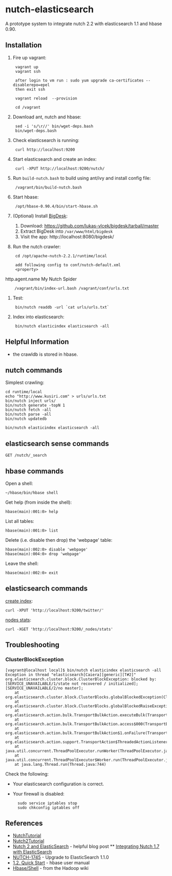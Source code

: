 nutch-elasticsearch
===================

A prototype system to integrate nutch 2.2 with elasticsearch 1.1 and hbase 0.90.

Installation
------------

1. Fire up vagrant:

        vagrant up
        vagrant ssh
		
		after login to vm run : sudo yum upgrade ca-certificates --disablerepo=epel
		then exit ssh
		
		vagrant reload  --provision
		
        cd /vagrant
        
1. Download ant, nutch and hbase:

        sed -i 's/\r//' bin/wget-deps.bash
        bin/wget-deps.bash

1. Check elasticsearch is running:

        curl http://localhost:9200

1. Start elasticsearch and create an index:

        curl -XPUT http://localhost:9200/nutch/

1. Run `build-nutch.bash` to build using ant/ivy and install config file:

        /vagrant/bin/build-nutch.bash

1. Start hbase:

        /opt/hbase-0.90.4/bin/start-hbase.sh

1. (Optional) Install [BigDesk](http://bigdesk.org/):
    1. Download: https://github.com/lukas-vlcek/bigdesk/tarball/master
    1. Extract BigDesk into `/var/www/html/bigdesk`
    1. Visit the app: http://localhost:8080/bigdesk/

1. Run the nutch crawler:

        cd /opt/apache-nutch-2.2.1/runtime/local
		
		add following config to conf/nutch-default.xml
		<property>
 <name>http.agent.name</name>
 <value>My Nutch Spider</value>
</property>

        /vagrant/bin/index-url.bash /vagrant/conf/urls.txt

1. Test:

        bin/nutch readdb -url `cat urls/urls.txt`

1. Index into elasticsearch:

        bin/nutch elasticindex elasticsearch -all


Helpful Information
-------------------

* the crawldb is stored in hbase.

nutch commands
--------------

Simplest crawling:

    cd runtime/local
    echo "http://www.kusiri.com" > urls/urls.txt
    bin/nutch inject urls/
    bin/nutch generate -topN 1
    bin/nutch fetch -all
    bin/nutch parse -all
    bin/nutch updatedb

    bin/nutch elasticindex elasticsearch -all


elasticsearch sense commands
----------------------------

    GET /nutch/_search
    
hbase commands
--------------

Open a shell:
    
    ~/hbase/bin/hbase shell

Get help (from inside the shell):

    hbase(main):001:0> help

List all tables:

    hbase(main):001:0> list

Delete (i.e. disable then drop) the 'webpage' table:

    hbase(main):002:0> disable 'webpage'
    hbase(main):004:0> drop 'webpage'

Leave the shell:

    hbase(main):002:0> exit

elasticsearch commands
----------------------

[create index](http://www.elasticsearch.org/guide/en/elasticsearch/reference/current/indices-create-index.html):

    curl -XPUT 'http://localhost:9200/twitter/'

[nodes stats](http://www.elasticsearch.org/guide/en/elasticsearch/reference/current/cluster-nodes-stats.html):

    curl -XGET 'http://localhost:9200/_nodes/stats'

Troubleshooting
---------------

### ClusterBlockException

    [vagrant@localhost local]$ bin/nutch elasticindex elasticsearch -all
    Exception in thread "elasticsearch[Caiera][generic][T#2]" org.elasticsearch.cluster.block.ClusterBlockException: blocked by: [SERVICE_UNAVAILABLE/1/state not recovered / initialized];[SERVICE_UNAVAILABLE/2/no master];
        at org.elasticsearch.cluster.block.ClusterBlocks.globalBlockedException(ClusterBlocks.java:138)
        at org.elasticsearch.cluster.block.ClusterBlocks.globalBlockedRaiseException(ClusterBlocks.java:128)
        at org.elasticsearch.action.bulk.TransportBulkAction.executeBulk(TransportBulkAction.java:197)
        at org.elasticsearch.action.bulk.TransportBulkAction.access$000(TransportBulkAction.java:65)
        at org.elasticsearch.action.bulk.TransportBulkAction$1.onFailure(TransportBulkAction.java:143)
        at org.elasticsearch.action.support.TransportAction$ThreadedActionListener$2.run(TransportAction.java:117)
        at java.util.concurrent.ThreadPoolExecutor.runWorker(ThreadPoolExecutor.java:1145)
        at java.util.concurrent.ThreadPoolExecutor$Worker.run(ThreadPoolExecutor.java:615)
        at java.lang.Thread.run(Thread.java:744)

Check the following:
* Your elasticsearch configuration is correct.
* Your firewall is disabled:

        sudo service iptables stop
        sudo chkconfig iptables off



References
----------

* [NutchTutorial](http://wiki.apache.org/nutch/NutchTutorial)
* [Nutch2Tutorial](http://wiki.apache.org/nutch/Nutch2Tutorial)
* [Nutch 2 and ElasticSearch](http://www.sigpwned.com/content/nutch-2-and-elasticsearch) - helpful blog post
** [Integrating Nutch 1.7 with ElasticSearch](https://www.mind-it.info/integrating-nutch-1-7-elasticsearch/)
* [NUTCH-1745](https://issues.apache.org/jira/browse/NUTCH-1745) - Upgrade to ElasticSearch 1.1.0
* [1.2. Quick Start](http://hbase.apache.org/book/quickstart.html) - hbase user manual
* [Hbase/Shell](https://wiki.apache.org/hadoop/Hbase/Shell) - from the Hadoop wiki
